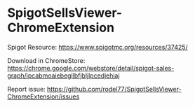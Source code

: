 # SpigotSellsViewer-ChromeExtension

Spigot Resource: https://www.spigotmc.org/resources/37425/

Download in ChromeStore: https://chrome.google.com/webstore/detail/spigot-sales-graph/ipcabmoaiebegllbfjbljlpcedjehiaj

Report issue: https://github.com/rodel77/SpigotSellsViewer-ChromeExtension/issues
